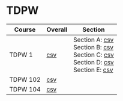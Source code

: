 # TDPW

| Course | Overall | Section |
| ------ | ------- | ------- |
| TDPW 1 | [csv](https://github.com/UCSD-Historical-Enrollment-Data/2024Spring/blob/main/overall/TDPW%201.csv) | Section A: [csv](https://github.com/UCSD-Historical-Enrollment-Data/2024Spring/blob/main/section/TDPW%201_A.csv)<br>Section B: [csv](https://github.com/UCSD-Historical-Enrollment-Data/2024Spring/blob/main/section/TDPW%201_B.csv)<br>Section C: [csv](https://github.com/UCSD-Historical-Enrollment-Data/2024Spring/blob/main/section/TDPW%201_C.csv)<br>Section D: [csv](https://github.com/UCSD-Historical-Enrollment-Data/2024Spring/blob/main/section/TDPW%201_D.csv)<br>Section E: [csv](https://github.com/UCSD-Historical-Enrollment-Data/2024Spring/blob/main/section/TDPW%201_E.csv) |
| TDPW 102 | [csv](https://github.com/UCSD-Historical-Enrollment-Data/2024Spring/blob/main/overall/TDPW%20102.csv) |  |
| TDPW 104 | [csv](https://github.com/UCSD-Historical-Enrollment-Data/2024Spring/blob/main/overall/TDPW%20104.csv) |  |
